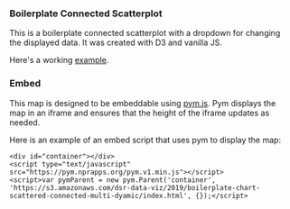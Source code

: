 ### Boilerplate Connected Scatterplot

This is a boilerplate connected scatterplot with a dropdown for changing the displayed data. It was created with D3 and vanilla JS.

Here's a working [example](https://s3.amazonaws.com/dsr-data-viz/2019/boilerplate-chart-scattered-connected-multi-dyamic/index.html).

### Embed

This map is designed to be embeddable using [pym.js](https://github.com/nprapps/pym.js/). Pym displays the map in an iframe and ensures that the height of the iframe updates as needed.

Here is an example of an embed script that uses pym to display the map:

```
<div id="container"></div>
<script type="text/javascript" src="https://pym.nprapps.org/pym.v1.min.js"></script>
<script>var pymParent = new pym.Parent('container', 'https://s3.amazonaws.com/dsr-data-viz/2019/boilerplate-chart-scattered-connected-multi-dyamic/index.html', {});</script>
```
